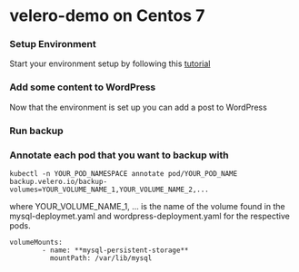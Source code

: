 # velero-demo on Centos 7

### Setup Environment

Start your environment setup by following this [tutorial](https://github.com/tellesnobrega/velero-demo/blob/master/setup-environment.md)

### Add some content to WordPress

Now that the environment is set up you can add a post to WordPress

### Run backup

### Annotate each pod that you want to backup with
```
kubectl -n YOUR_POD_NAMESPACE annotate pod/YOUR_POD_NAME backup.velero.io/backup-volumes=YOUR_VOLUME_NAME_1,YOUR_VOLUME_NAME_2,...

```
where YOUR_VOLUME_NAME_1, ... is the name of the volume found in the mysql-deploymet.yaml and wordpress-deployment.yaml for the respective pods.
```
volumeMounts:
        - name: **mysql-persistent-storage**
          mountPath: /var/lib/mysql
```
